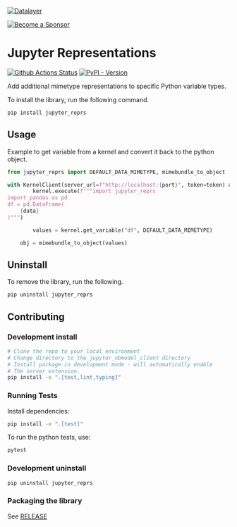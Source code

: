 <!--
  ~ Copyright (c) 2023-2024 Datalayer, Inc.
  ~
  ~ BSD 3-Clause License
-->

[![Datalayer](https://assets.datalayer.tech/datalayer-25.svg)](https://datalayer.io)

[![Become a Sponsor](https://img.shields.io/static/v1?label=Become%20a%20Sponsor&message=%E2%9D%A4&logo=GitHub&style=flat&color=1ABC9C)](https://github.com/sponsors/datalayer)

# Jupyter Representations

[![Github Actions Status](https://github.com/datalayer/jupyter-reprs/workflows/Build/badge.svg)](https://github.com/datalayer/jupyter-reprs/actions/workflows/build.yml)
[![PyPI - Version](https://img.shields.io/pypi/v/jupyter-reprs)](https://pypi.org/project/jupyter-reprs)

Add additional mimetype representations to specific Python variable types.

To install the library, run the following command.

```bash
pip install jupyter_reprs
```

## Usage

Example to get variable from a kernel and convert it back to the python object.

```python
from jupyter_reprs import DEFAULT_DATA_MIMETYPE, mimebundle_to_object

with KernelClient(server_url=f"http://localhost:{port}", token=token) as kernel:
        kernel.execute(f"""import jupyter_reprs
import pandas as pd
df = pd.DataFrame(
    {data}
)""")

        values = kernel.get_variable("df", DEFAULT_DATA_MIMETYPE)

    obj = mimebundle_to_object(values)
```

## Uninstall

To remove the library, run the following.

```bash
pip uninstall jupyter_reprs
```

## Contributing

### Development install

```bash
# Clone the repo to your local environment
# Change directory to the jupyter_nbmodel_client directory
# Install package in development mode - will automatically enable
# The server extension.
pip install -e ".[test,lint,typing]"
```

### Running Tests

Install dependencies:

```bash
pip install -e ".[test]"
```

To run the python tests, use:

```bash
pytest
```

### Development uninstall

```bash
pip uninstall jupyter_reprs
```

### Packaging the library

See [RELEASE](RELEASE.md)
